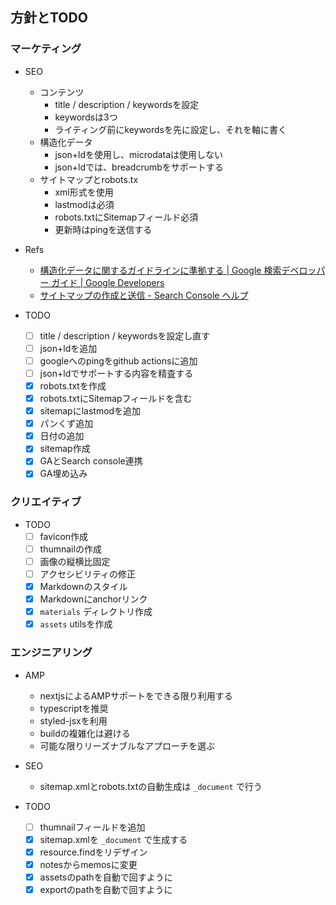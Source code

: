 ## 方針とTODO

### マーケティング

- SEO
  - コンテンツ
    - title / description / keywordsを設定
    - keywordsは3つ
    - ライティング前にkeywordsを先に設定し、それを軸に書く
  - 構造化データ
    - json+ldを使用し、microdataは使用しない
    - json+ldでは、breadcrumbをサポートする
  - サイトマップとrobots.tx
    - xml形式を使用
    - lastmodは必須
    - robots.txtにSitemapフィールド必須
    - 更新時はpingを送信する

- Refs
  - [構造化データに関するガイドラインに準拠する  |  Google 検索デベロッパー ガイド  |  Google Developers](https://developers.google.com/search/docs/guides/sd-policies)
  - [サイトマップの作成と送信 - Search Console ヘルプ](https://support.google.com/webmasters/answer/183668)

- TODO
  - [ ] title / description / keywordsを設定し直す
  - [ ] json+ldを追加
  - [ ] googleへのpingをgithub actionsに追加
  - [ ] json+ldでサポートする内容を精査する
  - [x] robots.txtを作成
  - [x] robots.txtにSitemapフィールドを含む
  - [x] sitemapにlastmodを追加
  - [x] パンくず追加
  - [x] 日付の追加
  - [x] sitemap作成
  - [x] GAとSearch console連携
  - [x] GA埋め込み

### クリエイティブ

- TODO
  - [ ] favicon作成
  - [ ] thumnailの作成
  - [ ] 画像の縦横比固定
  - [ ] アクセシビリティの修正
  - [x] Markdownのスタイル
  - [x] Markdownにanchorリンク
  - [x] `materials` ディレクトリ作成
  - [x] `assets` utilsを作成

### エンジニアリング

- AMP
  - nextjsによるAMPサポートをできる限り利用する
  - typescriptを推奨
  - styled-jsxを利用
  - buildの複雑化は避ける
  - 可能な限りリーズナブルなアプローチを選ぶ
- SEO
  - sitemap.xmlとrobots.txtの自動生成は `_document` で行う

- TODO
  - [ ] thumnailフィールドを追加
  - [x] sitemap.xmlを `_document` で生成する
  - [x] resource.findをリデザイン
  - [x] notesからmemosに変更
  - [x] assetsのpathを自動で回すように
  - [x] exportのpathを自動で回すように
